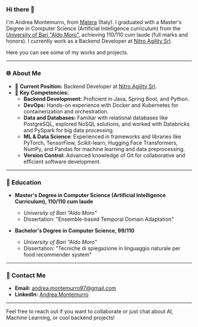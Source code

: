 ### Hi there 👋

I'm Andrea Montemurro, from [Matera](https://en.wikipedia.org/wiki/Matera) (Italy). I graduated with a Master's Degree in Computer Science (Artificial Intelligence curriculum) from the [University of Bari "Aldo Moro"](https://www.uniba.it/ricerca/dipartimenti/informatica/english-site/copy_of_dipartimento-di-informatica-1), achieving 110/110 cum laude (full marks and honors). I currently work as a Backend Developer at [Nitro Agility Srl](https://www.nitroagility.com/it).

Here you can see some of my works and projects.

---

### 🌐 About Me

- 🏢 **Current Position:** Backend Developer at [Nitro Agility Srl](https://www.nitroagility.com/it).
- 🔧 **Key Competencies:**
  - **Backend Development:** Proficient in Java, Spring Boot, and Python.
  - **DevOps:** Hands-on experience with Docker and Kubernetes for containerization and orchestration.
  - **Data and Databases:** Familiar with relational databases like PostgreSQL, explored NoSQL solutions, and worked with Databricks and PySpark for big data processing.
  - **ML & Data Science**: Experienced in frameworks and libraries like PyTorch, TensorFlow, Scikit-learn, Hugging Face Transformers, NumPy, and Pandas for machine learning and data preprocessing.
  - **Version Control:** Advanced knowledge of Git for collaborative and efficient software development.

---

### 🎒 Education

- **Master's Degree in Computer Science (Artificial Intelligence Curriculum), 110/110 cum laude**

  - *University of Bari "Aldo Moro"*
  - Dissertation: "Ensemble-based Temporal Domain Adaptation"

- **Bachelor's Degree in Computer Science, 99/110**

  - *University of Bari "Aldo Moro"*
  - Dissertation: "Tecniche di spiegazione in linguaggio naturale per food recommender system"

---

### 📧 Contact Me

- **Email:** [andrea.montemurro97@gmail.com](mailto\:andrea.montemurro97@gmail.com)
- **LinkedIn:** [Andrea Montemurro](https://www.linkedin.com/in/andrea-montemurro/)

---

Feel free to reach out if you want to collaborate or just chat about AI, Machine Learning, or cool backend projects!

